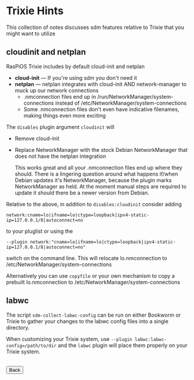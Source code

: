 # Trixie Hints

This collection of notes discusses sdm features relative to Trixie that you might want to utilize

## cloudinit and netplan

RasPiOS Trixie includes by default cloud-init and netplan
* **cloud-init** &mdash; If you're using sdm you don't need it
* **netplan** &mdash; netplan integrates with cloud-init AND network-manager to muck up our network connections
  * .nmconnection files end up in /run/NetworkManager/system-connections instead of /etc/NetworkManager/system-connections
  * Some .nmconnection files don't even have indicative filenames, making things even more exciting


The `disables` plugin argument `cloudinit` will
* Remove cloud-init
* Replace NetworkManager with the stock Debian NetworkManager that does not have the netplan integration

  This works great and all your .nmconnection files end up where they should. There is a lingering question around what happens if/when Debian updates it's NetworkManager, because the plugin marks NetworkManager as held. At the moment manual steps are required to update it should there be a newer version from Debian.

Relative to the above, in addition to `disables:cloudinit` consider adding
```
network:cname=lo|ifname=lo|ctype=loopback|ipv4-static-ip=127.0.0.1/8|autoconnect=no
```
to your pluglist or using the
```
--plugin network:"cname=lo|ifname=lo|ctype=loopback|ipv4-static-ip=127.0.0.1/8|autoconnect=no"
```
switch on the command line. This will relocate lo.nmconnection to /etc/NetworkManager/system-connections

Alternatively you can use `copyfile` or your own mechanism to copy a prebuilt lo.nmconnection to /etc/NetworkManager/system-connections

## labwc

The script `sdm-collect-labwc-config` can be run on either Bookworm or Trixie to gather your changes to the labwc config files into a single directory.

When customizing your Trixie system, use `--plugin labwc:labwc-config=/path/to/dir` and the `labwc` plugin will place them properly on your Trixie system.

<br>
<form>
<input type="button" value="Back" onclick="history.back()">
</form>
